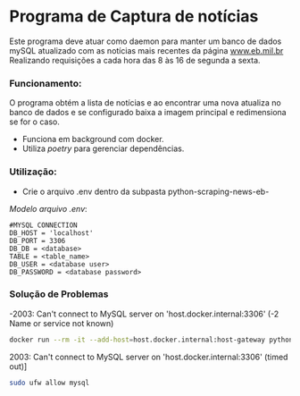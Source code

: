 # Programa de Captura de notícias
Este programa deve atuar como daemon para manter um banco de dados mySQL
atualizado com as notícias mais recentes da página www.eb.mil.br
Realizando requisições a cada hora das 8 às 16 de segunda a sexta.


### Funcionamento:
O programa obtém a lista de notícias e ao encontrar uma nova atualiza
no banco de dados e se configurado baixa a imagem principal e redimensiona
se for o caso.

- Funciona em background com docker.
- Utiliza _poetry_ para gerenciar dependências.


### Utilização:
- Crie o arquivo .env dentro da subpasta python-scraping-news-eb-

*Modelo arquivo .env*:
````env
#MYSQL CONNECTION
DB_HOST = 'localhost'
DB_PORT = 3306
DB_DB = <database>
TABLE = <table_name>
DB_USER = <database user>
DB_PASSWORD = <database password>
````




### Solução de Problemas

-2003: Can't connect to MySQL server on 'host.docker.internal:3306' (-2 Name or service not known)
```bash
docker run --rm -it --add-host=host.docker.internal:host-gateway python-scraping-news-eb:latest bash
```
2003: Can't connect to MySQL server on 'host.docker.internal:3306' (timed out)]
```bash
sudo ufw allow mysql
```